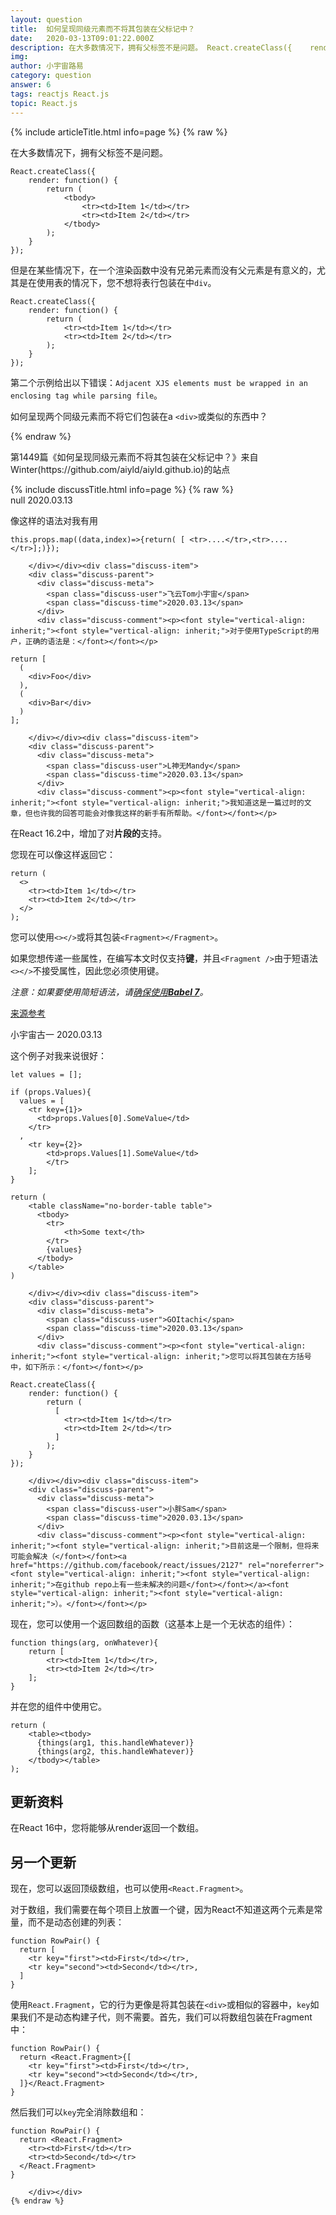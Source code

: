 ```yaml
---
layout: question
title:  如何呈现同级元素而不将其包装在父标记中？
date:   2020-03-13T09:01:22.000Z
description: 在大多数情况下，拥有父标签不是问题。 React.createClass({    render  function() {        ret...
img: 
author: 小宇宙路易
category: question
answer: 6
tags: reactjs React.js
topic: React.js
---
```

<div class="article-root">
  <div class="article">
    {% include articleTitle.html info=page %}
    {% raw %}
    <div class="article-content"><p><font style="vertical-align: inherit;"><font style="vertical-align: inherit;">在大多数情况下，拥有父标签不是问题。 </font></font></p>

<pre><code>React.createClass({<font></font>
    render: function() {<font></font>
        return (<font></font>
            &lt;tbody&gt;<font></font>
                &lt;tr&gt;&lt;td&gt;Item 1&lt;/td&gt;&lt;/tr&gt;<font></font>
                &lt;tr&gt;&lt;td&gt;Item 2&lt;/td&gt;&lt;/tr&gt;<font></font>
            &lt;/tbody&gt;<font></font>
        );<font></font>
    }<font></font>
});<font></font>
</code></pre>

<p><font style="vertical-align: inherit;"><font style="vertical-align: inherit;">但是在某些情况下，在一个渲染函数中没有兄弟元素而没有父元素是有意义的，尤其是在使用表的情况下，您不想将表行包装在中</font></font><code>div</code><font style="vertical-align: inherit;"><font style="vertical-align: inherit;">。</font></font></p>

<pre><code>React.createClass({<font></font>
    render: function() {<font></font>
        return (<font></font>
            &lt;tr&gt;&lt;td&gt;Item 1&lt;/td&gt;&lt;/tr&gt;<font></font>
            &lt;tr&gt;&lt;td&gt;Item 2&lt;/td&gt;&lt;/tr&gt;<font></font>
        );<font></font>
    }<font></font>
});<font></font>
</code></pre>

<p><font style="vertical-align: inherit;"><font style="vertical-align: inherit;">第二个示例给出以下错误：</font></font><code>Adjacent XJS elements must be wrapped in an enclosing tag while parsing file</code><font style="vertical-align: inherit;"><font style="vertical-align: inherit;">。</font></font></p>

<p><font style="vertical-align: inherit;"><font style="vertical-align: inherit;">如何呈现两个同级元素而不将它们包装在a </font></font><code>&lt;div&gt;</code><font style="vertical-align: inherit;"><font style="vertical-align: inherit;">或类似的东西中？</font></font></p></div>
    {% endraw %}
  </div>
  <p class="winter_mark">第1449篇《如何呈现同级元素而不将其包装在父标记中？》来自Winter(https://github.com/aiyld/aiyld.github.io)的站点</p>
  <div class="discuss-wrapper">
    {% include discussTitle.html info=page %}
    {% raw %}
    <div class="discuss-item">
        <div class="discuss-parent">
          <div class="discuss-meta">
            <span class="discuss-user">null</span>
            <span class="discuss-time">2020.03.13</span>
          </div>
          <div class="discuss-comment"><p><font style="vertical-align: inherit;"><font style="vertical-align: inherit;">像这样的语法对我有用</font></font></p>

<pre><code>this.props.map((data,index)=&gt;{return( [ &lt;tr&gt;....&lt;/tr&gt;,&lt;tr&gt;....&lt;/tr&gt;];)});
</code></pre></div>
        </div></div><div class="discuss-item">
        <div class="discuss-parent">
          <div class="discuss-meta">
            <span class="discuss-user">飞云Tom小宇宙</span>
            <span class="discuss-time">2020.03.13</span>
          </div>
          <div class="discuss-comment"><p><font style="vertical-align: inherit;"><font style="vertical-align: inherit;">对于使用TypeScript的用户，正确的语法是：</font></font></p>

<pre><code>return [<font></font>
  (<font></font>
    &lt;div&gt;Foo&lt;/div&gt;<font></font>
  ),<font></font>
  (<font></font>
    &lt;div&gt;Bar&lt;/div&gt;<font></font>
  )<font></font>
];<font></font>
</code></pre></div>
        </div></div><div class="discuss-item">
        <div class="discuss-parent">
          <div class="discuss-meta">
            <span class="discuss-user">L神无Mandy</span>
            <span class="discuss-time">2020.03.13</span>
          </div>
          <div class="discuss-comment"><p><font style="vertical-align: inherit;"><font style="vertical-align: inherit;">我知道这是一篇过时的文章，但也许​​我的回答可能会对像我这样的新手有所帮助。</font></font></p>

<p><font style="vertical-align: inherit;"><font style="vertical-align: inherit;">在React 16.2中，增加了对</font></font><strong><font style="vertical-align: inherit;"><font style="vertical-align: inherit;">片段的</font></font></strong><font style="vertical-align: inherit;"><font style="vertical-align: inherit;">支持</font><font style="vertical-align: inherit;">。</font></font></p>

<p><font style="vertical-align: inherit;"><font style="vertical-align: inherit;">您现在可以像这样返回它：</font></font></p>

<pre><code>return (<font></font>
  &lt;&gt;<font></font>
    &lt;tr&gt;&lt;td&gt;Item 1&lt;/td&gt;&lt;/tr&gt;<font></font>
    &lt;tr&gt;&lt;td&gt;Item 2&lt;/td&gt;&lt;/tr&gt;<font></font>
  &lt;/&gt;<font></font>
);<font></font>
</code></pre>

<p><font style="vertical-align: inherit;"><font style="vertical-align: inherit;">您可以使用</font></font><code>&lt;&gt;&lt;/&gt;</code><font style="vertical-align: inherit;"><font style="vertical-align: inherit;">或</font><font style="vertical-align: inherit;">将其包装</font></font><code>&lt;Fragment&gt;&lt;/Fragment&gt;</code><font style="vertical-align: inherit;"><font style="vertical-align: inherit;">。</font></font></p>

<p><font style="vertical-align: inherit;"><font style="vertical-align: inherit;">如果您想传递一些属性，</font><font style="vertical-align: inherit;">在编写本文时</font><font style="vertical-align: inherit;">仅</font><font style="vertical-align: inherit;">支持</font></font><strong><font style="vertical-align: inherit;"><font style="vertical-align: inherit;">键</font></font></strong><font style="vertical-align: inherit;"><font style="vertical-align: inherit;">，并且</font></font><code>&lt;Fragment /&gt;</code><font style="vertical-align: inherit;"><font style="vertical-align: inherit;">由于短语法</font></font><code>&lt;&gt;&lt;/&gt;</code><font style="vertical-align: inherit;"><font style="vertical-align: inherit;">不接受属性</font><font style="vertical-align: inherit;">，因此您必须使用键</font><font style="vertical-align: inherit;">。</font></font></p>

<p><em><font style="vertical-align: inherit;"><font style="vertical-align: inherit;">注意：如果要使用简短语法，请</font></font><a href="https://reactjs.org/blog/2017/11/28/react-v16.2.0-fragment-support.html#babel" rel="noreferrer"><font style="vertical-align: inherit;"><font style="vertical-align: inherit;">确保使用</font></font><strong><font style="vertical-align: inherit;"><font style="vertical-align: inherit;">Babel 7</font></font></strong></a><font style="vertical-align: inherit;"><font style="vertical-align: inherit;">。</font></font></em></p>

<p><a href="https://reactjs.org/blog/2017/11/28/react-v16.2.0-fragment-support.html" rel="noreferrer"><font style="vertical-align: inherit;"><font style="vertical-align: inherit;">来源参考</font></font></a></p></div>
        </div></div><div class="discuss-item">
        <div class="discuss-parent">
          <div class="discuss-meta">
            <span class="discuss-user">小宇宙古一</span>
            <span class="discuss-time">2020.03.13</span>
          </div>
          <div class="discuss-comment"><p><font style="vertical-align: inherit;"><font style="vertical-align: inherit;">这个例子对我来说很好：</font></font></p>

<pre><code>let values = [];<font></font>
<font></font>
if (props.Values){<font></font>
  values = [<font></font>
    &lt;tr key={1}&gt;<font></font>
      &lt;td&gt;props.Values[0].SomeValue&lt;/td&gt;<font></font>
    &lt;/tr&gt;<font></font>
  ,<font></font>
    &lt;tr key={2}&gt;<font></font>
        &lt;td&gt;props.Values[1].SomeValue&lt;/td&gt;<font></font>
        &lt;/tr&gt;<font></font>
    ];<font></font>
}<font></font>
<font></font>
return (<font></font>
    &lt;table className="no-border-table table"&gt;<font></font>
      &lt;tbody&gt;<font></font>
        &lt;tr&gt;<font></font>
            &lt;th&gt;Some text&lt;/th&gt;<font></font>
        &lt;/tr&gt;<font></font>
        {values}<font></font>
      &lt;/tbody&gt;<font></font>
    &lt;/table&gt;<font></font>
)<font></font>
</code></pre></div>
        </div></div><div class="discuss-item">
        <div class="discuss-parent">
          <div class="discuss-meta">
            <span class="discuss-user">GOItachi</span>
            <span class="discuss-time">2020.03.13</span>
          </div>
          <div class="discuss-comment"><p><font style="vertical-align: inherit;"><font style="vertical-align: inherit;">您可以将其包装在方括号中，如下所示：</font></font></p>

<pre><code>React.createClass({<font></font>
    render: function() {<font></font>
        return (<font></font>
          [<font></font>
            &lt;tr&gt;&lt;td&gt;Item 1&lt;/td&gt;&lt;/tr&gt;<font></font>
            &lt;tr&gt;&lt;td&gt;Item 2&lt;/td&gt;&lt;/tr&gt;<font></font>
          ]<font></font>
        );<font></font>
    }<font></font>
});<font></font>
</code></pre></div>
        </div></div><div class="discuss-item">
        <div class="discuss-parent">
          <div class="discuss-meta">
            <span class="discuss-user">小胖Sam</span>
            <span class="discuss-time">2020.03.13</span>
          </div>
          <div class="discuss-comment"><p><font style="vertical-align: inherit;"><font style="vertical-align: inherit;">目前这是一个限制，但将来可能会解决（</font></font><a href="https://github.com/facebook/react/issues/2127" rel="noreferrer"><font style="vertical-align: inherit;"><font style="vertical-align: inherit;">在github repo上有一些未解决的问题</font></font></a><font style="vertical-align: inherit;"><font style="vertical-align: inherit;">）。</font></font></p>

<p><font style="vertical-align: inherit;"><font style="vertical-align: inherit;">现在，您可以使用一个返回数组的函数（这基本上是一个无状态的组件）：</font></font></p>

<pre><code>function things(arg, onWhatever){<font></font>
    return [<font></font>
        &lt;tr&gt;&lt;td&gt;Item 1&lt;/td&gt;&lt;/tr&gt;,<font></font>
        &lt;tr&gt;&lt;td&gt;Item 2&lt;/td&gt;&lt;/tr&gt;<font></font>
    ];<font></font>
}<font></font>
</code></pre>

<p><font style="vertical-align: inherit;"><font style="vertical-align: inherit;">并在您的组件中使用它。</font></font></p>

<pre><code>return (<font></font>
    &lt;table&gt;&lt;tbody&gt;<font></font>
      {things(arg1, this.handleWhatever)}<font></font>
      {things(arg2, this.handleWhatever)}<font></font>
    &lt;/tbody&gt;&lt;/table&gt;<font></font>
);<font></font>
</code></pre>

<h2><font style="vertical-align: inherit;"><font style="vertical-align: inherit;">更新资料</font></font></h2>

<p><font style="vertical-align: inherit;"><font style="vertical-align: inherit;">在React 16中，您将能够从render返回一个数组。</font></font></p>

<h2><font style="vertical-align: inherit;"><font style="vertical-align: inherit;">另一个更新</font></font></h2>

<p><font style="vertical-align: inherit;"><font style="vertical-align: inherit;">现在，您可以返回顶级数组，也可以使用</font></font><code>&lt;React.Fragment&gt;</code><font style="vertical-align: inherit;"><font style="vertical-align: inherit;">。</font></font></p>

<p><font style="vertical-align: inherit;"><font style="vertical-align: inherit;">对于数组，我们需要在每个项目上放置一个键，因为React不知道这两个元素是常量，而不是动态创建的列表：</font></font></p>

<pre><code>function RowPair() {<font></font>
  return [<font></font>
    &lt;tr key="first"&gt;&lt;td&gt;First&lt;/td&gt;&lt;/tr&gt;,<font></font>
    &lt;tr key="second"&gt;&lt;td&gt;Second&lt;/td&gt;&lt;/tr&gt;,<font></font>
  ]<font></font>
}<font></font>
</code></pre>

<p><font style="vertical-align: inherit;"><font style="vertical-align: inherit;">使用</font></font><code>React.Fragment</code><font style="vertical-align: inherit;"><font style="vertical-align: inherit;">，它的行为更像是将其包装在</font></font><code>&lt;div&gt;</code><font style="vertical-align: inherit;"><font style="vertical-align: inherit;">或相似的容器中，</font></font><code>key</code><font style="vertical-align: inherit;"><font style="vertical-align: inherit;">如果我们不是动态构建子代</font><font style="vertical-align: inherit;">，</font><font style="vertical-align: inherit;">则不需要。</font><font style="vertical-align: inherit;">首先，我们可以将数组包装在Fragment中：</font></font></p>

<pre><code>function RowPair() {<font></font>
  return &lt;React.Fragment&gt;{[<font></font>
    &lt;tr key="first"&gt;&lt;td&gt;First&lt;/td&gt;&lt;/tr&gt;,<font></font>
    &lt;tr key="second"&gt;&lt;td&gt;Second&lt;/td&gt;&lt;/tr&gt;,<font></font>
  ]}&lt;/React.Fragment&gt;<font></font>
}<font></font>
</code></pre>

<p><font style="vertical-align: inherit;"><font style="vertical-align: inherit;">然后我们可以</font></font><code>key</code><font style="vertical-align: inherit;"><font style="vertical-align: inherit;">完全</font><font style="vertical-align: inherit;">消除数组和</font><font style="vertical-align: inherit;">：</font></font></p>

<pre><code>function RowPair() {<font></font>
  return &lt;React.Fragment&gt;<font></font>
    &lt;tr&gt;&lt;td&gt;First&lt;/td&gt;&lt;/tr&gt;<font></font>
    &lt;tr&gt;&lt;td&gt;Second&lt;/td&gt;&lt;/tr&gt;<font></font>
  &lt;/React.Fragment&gt;<font></font>
}<font></font>
</code></pre></div>
        </div></div>
    {% endraw %}
  </div>
<div>
